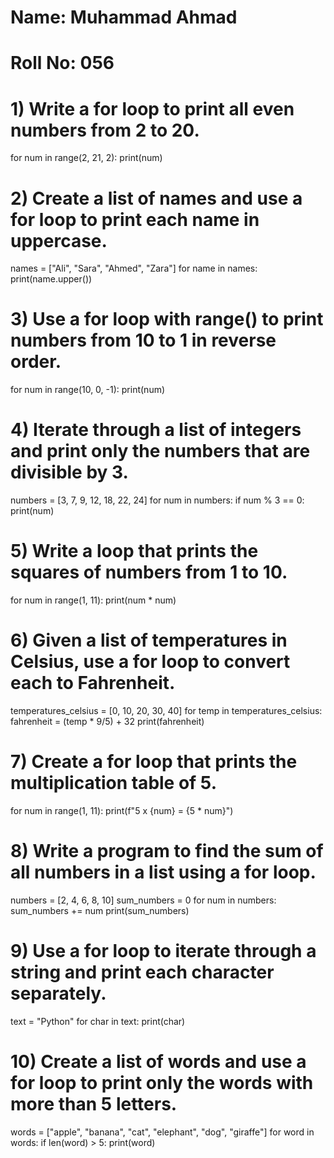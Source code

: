 # Name: Muhammad Ahmad
# Roll No: 056

# 1) Write a for loop to print all even numbers from 2 to 20.
for num in range(2, 21, 2):
    print(num)

# 2) Create a list of names and use a for loop to print each name in uppercase.
names = ["Ali", "Sara", "Ahmed", "Zara"]
for name in names:
    print(name.upper())

# 3) Use a for loop with range() to print numbers from 10 to 1 in reverse order.
for num in range(10, 0, -1):
    print(num)

# 4) Iterate through a list of integers and print only the numbers that are divisible by 3.
numbers = [3, 7, 9, 12, 18, 22, 24]
for num in numbers:
    if num % 3 == 0:
        print(num)

# 5) Write a loop that prints the squares of numbers from 1 to 10.
for num in range(1, 11):
    print(num * num)

# 6) Given a list of temperatures in Celsius, use a for loop to convert each to Fahrenheit.
temperatures_celsius = [0, 10, 20, 30, 40]
for temp in temperatures_celsius:
    fahrenheit = (temp * 9/5) + 32
    print(fahrenheit)

# 7) Create a for loop that prints the multiplication table of 5.
for num in range(1, 11):
    print(f"5 x {num} = {5 * num}")

# 8) Write a program to find the sum of all numbers in a list using a for loop.
numbers = [2, 4, 6, 8, 10]
sum_numbers = 0
for num in numbers:
    sum_numbers += num
print(sum_numbers)

# 9) Use a for loop to iterate through a string and print each character separately.
text = "Python"
for char in text:
    print(char)

# 10) Create a list of words and use a for loop to print only the words with more than 5 letters.
words = ["apple", "banana", "cat", "elephant", "dog", "giraffe"]
for word in words:
    if len(word) > 5:
        print(word)
